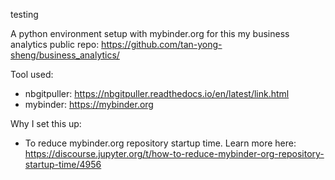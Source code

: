 testing

A python environment setup with mybinder.org for this my business analytics public repo: https://github.com/tan-yong-sheng/business_analytics/

Tool used:
- nbgitpuller: https://nbgitpuller.readthedocs.io/en/latest/link.html
- mybinder: https://mybinder.org

Why I set this up:
- To reduce mybinder.org repository startup time. Learn more here: https://discourse.jupyter.org/t/how-to-reduce-mybinder-org-repository-startup-time/4956

